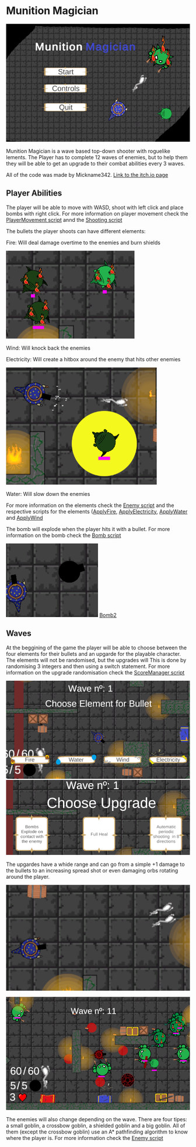 # Munition Magician
 ![Title_Screen](https://github.com/Mickname342/Munition_Magician/blob/main/Images/Title%20screen.PNG)

 Munition Magician is a wave based top-down shooter with roguelike lements. The Player has to complete 12 waves of enemies, but to help them they will be able to get an upgrade to their combat abilities every 3 waves.

All of the code was made by Mickname342. [Link to the itch.io page](https://mickname.itch.io/munition-macigian)

 ## Player Abilities 
 The player will be able to move with WASD, shoot with left click and place bombs with right click. For more information on player movement check the [PlayerMovement script](https://github.com/Mickname342/Munition_Magician/blob/main/Roguelike-GameDesig/Assets/Scripts/PlayerMovement.cs) annd the [Shooting script](https://github.com/Mickname342/Munition_Magician/blob/main/Roguelike-GameDesig/Assets/Scripts/Shooting.cs)
 
 The bullets the player shoots can have different elements:

 Fire: Will deal damage overtime to the enemies and burn shields

 ![Fire](https://github.com/Mickname342/Munition_Magician/blob/main/Images/Fire%20effect.PNG)

 Wind: Will knock back the enemies

 Electricity: Will create a hitbox around the enemy that hits other enemies

 ![Electricity](https://github.com/Mickname342/Munition_Magician/blob/main/Images/Electricity.PNG)

 Water: Will slow down the enemies

 For more information on the elements check the [Enemy script](https://github.com/Mickname342/Munition_Magician/blob/main/Roguelike-GameDesig/Assets/Scripts/Bear.cs) and the respective scripts for the elements ([ApplyFire](https://github.com/Mickname342/Munition_Magician/blob/main/Roguelike-GameDesig/Assets/Scripts/ApplyFire.cs), [ApplyElectricity](https://github.com/Mickname342/Munition_Magician/blob/main/Roguelike-GameDesig/Assets/Scripts/ApplyElectricity.cs), [ApplyWater](https://github.com/Mickname342/Munition_Magician/blob/main/Roguelike-GameDesig/Assets/Scripts/ApplyWater.cs) and [ApplyWind](https://github.com/Mickname342/Munition_Magician/blob/main/Roguelike-GameDesig/Assets/Scripts/ApplyWind.cs)

 The bomb will explode when the player hits it with a bullet. For more information on the bomb check the [Bomb script](https://github.com/Mickname342/Munition_Magician/blob/main/Roguelike-GameDesig/Assets/Scripts/ApplyWind.cs)

 ![Bomb1](https://github.com/Mickname342/Munition_Magician/blob/main/Images/Bomb.PNG) [Bomb2](https://github.com/Mickname342/Munition_Magician/blob/main/Images/Explosion.PNG)

 ## Waves
 At the beggining of the game the player will be able to choose between the four elements for their bullets and an upgarde for the playable character. The elements will not be randomised, but the upgrades will This is done by randomising 3 integers and then using a switch statement. For more information on the upgrade randomisation check the [ScoreManager script](https://github.com/Mickname342/Munition_Magician/blob/main/Roguelike-GameDesig/Assets/Scripts/ScoreManager.cs)

 ![Elements](https://github.com/Mickname342/Munition_Magician/blob/main/Images/Elements.PNG) ![Upgrades](https://github.com/Mickname342/Munition_Magician/blob/main/Images/Upgrade.PNG)

 The upgardes have a whide range and can go from a simple +1 damage to the bullets to an increasing spread shot or even damaging orbs rotating around the player.

 ![Spread_Shot](https://github.com/Mickname342/Munition_Magician/blob/main/Images/Spread%20shot.PNG)

 ![Final_Wave](https://github.com/Mickname342/Munition_Magician/blob/main/Images/Final%20Wave.PNG)

 The enemies will also change depending on the wave. There are four tipes: a small goblin, a crossbow goblin, a shielded goblin and a big goblin. All of them (except the crossbow goblin) use an A* pathfinding algorithm to know where the player is. For more information check the [Enemy script](https://github.com/Mickname342/Munition_Magician/blob/main/Roguelike-GameDesig/Assets/Scripts/Bear.cs)
